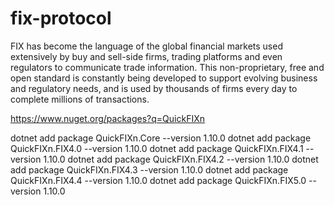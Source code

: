 # fix-protocol
FIX has become the language of the global financial markets used extensively by buy and sell-side firms, trading platforms and even regulators to communicate trade information. This non-proprietary, free and open standard is constantly being developed to support evolving business and regulatory needs, and is used by thousands of firms every day to complete millions of transactions.


https://www.nuget.org/packages?q=QuickFIXn

dotnet add package QuickFIXn.Core --version 1.10.0
dotnet add package QuickFIXn.FIX4.0 --version 1.10.0
dotnet add package QuickFIXn.FIX4.1 --version 1.10.0
dotnet add package QuickFIXn.FIX4.2 --version 1.10.0
dotnet add package QuickFIXn.FIX4.3 --version 1.10.0
dotnet add package QuickFIXn.FIX4.4 --version 1.10.0
dotnet add package QuickFIXn.FIX5.0 --version 1.10.0
